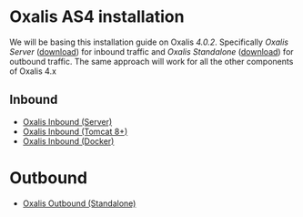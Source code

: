 # Oxalis AS4 installation

We will be basing this installation guide on Oxalis _4.0.2_. Specifically _Oxalis Server_ ([download](http://central.maven.org/maven2/no/difi/oxalis/oxalis-server/4.0.2/)) for inbound traffic and _Oxalis Standalone_ ([download](http://central.maven.org/maven2/no/difi/oxalis/oxalis-standalone/4.0.2/)) for outbound traffic. The same approach will work for all the other components of Oxalis 4.x

## Inbound

* [Oxalis Inbound (Server)](server.md)
* [Oxalis Inbound (Tomcat 8+)](tomcat.md)
* [Oxalis Inbound (Docker)](https://hub.docker.com/r/digdir/oxalis-as4)

# Outbound

* [Oxalis Outbound (Standalone)](standalone.md)




